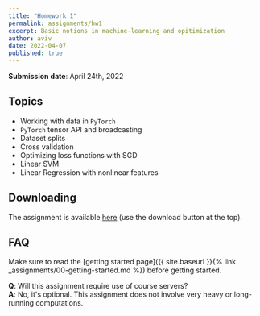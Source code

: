 ```yaml
---
title: "Homework 1"
permalink: assignments/hw1
excerpt: Basic notions in machine-learning and opitimization
author: aviv
date: 2022-04-07
published: true
---
```


**Submission date**: April 24th, 2022

## Topics

- Working with data in `PyTorch`
- `PyTorch` tensor API and broadcasting
- Dataset splits
- Cross validation
- Optimizing loss functions with SGD
- Linear SVM
- Linear Regression with nonlinear features

## Downloading

The assignment is available
[here](https://technionmail-my.sharepoint.com/:u:/g/personal/avivr_campus_technion_ac_il/EVbBSIMIL-tLi2BCPxyh0CMBhbsH75D2h6wCTHkRmoCxhQ)
(use the download button at the top).

## FAQ

Make sure to read the [getting started page]({{ site.baseurl }}{% link _assignments/00-getting-started.md %})
before getting started.

**Q**: Will this assignment require use of course servers?  
**A**: No, it's optional. This assignment does not involve very heavy or long-running
computations.

